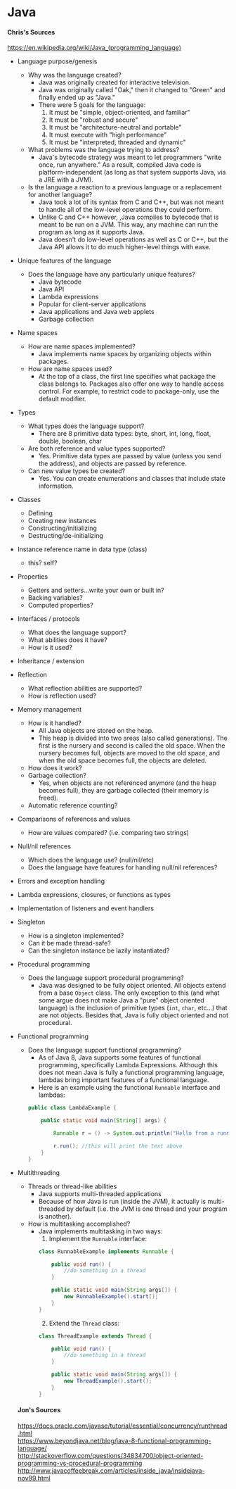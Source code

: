 # Java


#### Chris's Sources  
https://en.wikipedia.org/wiki/Java_(programming_language)

* Language purpose/genesis
  * Why was the language created?
    * Java was originally created for interactive television.
    * Java was originally called "Oak," then it changed to "Green" and finally ended up as "Java."
    * There were 5 goals for the language:
      1. It must be "simple, object-oriented, and familiar"
      2. It must be "robust and secure"
      3. It must be "architecture-neutral and portable"
      4. It must execute with "high performance"
      5. It must be "interpreted, threaded and dynamic"
  * What problems was the language trying to address?
    * Java's bytecode strategy was meant to let programmers "write once, run anywhere." As a result, compiled Java code is platform-independent (as long as that system supports Java, via a JRE with a JVM).
  * Is the language a reaction to a previous language or a replacement for another language?
    * Java took a lot of its syntax from C and C++, but was not meant to handle all of the low-level operations they could perform.
    * Unlike C and C++ however, ,Java compiles to bytecode that is meant to be run on a JVM. This way, any machine can run the program as long as it supports Java.
    * Java doesn't do low-level operations as well as C or C++, but the Java API allows it to do much higher-level things with ease.
* Unique features of the language
  * Does the language have any particularly unique features?
    * Java bytecode
    * Java API
    * Lambda expressions
    * Popular for client-server applications
    * Java applications and Java web applets
    * Garbage collection
* Name spaces
  * How are name spaces implemented?
    * Java implements name spaces by organizing objects within packages.
  * How are name spaces used?
    * At the top of a class, the first line specifies what package the class belongs to. Packages also offer one way to handle access control. For example, to restrict code to package-only, use the default modifier.
* Types
    * What types does the language support?
      * There are 8 primitive data types: byte, short, int, long, float, double, boolean, char
    * Are both reference and value types supported?
      * Yes. Primitive data types are passed by value (unless you send the address), and objects are passed by reference.
    * Can new value types be created?
      * Yes. You can create enumerations and classes that include state information.
* Classes
  * Defining
  * Creating new instances
  * Constructing/initializing
  * Destructing/de-initializing
* Instance reference name in data type (class)
  * this?  self?
* Properties
  * Getters and setters...write your own or built in?
  * Backing variables?
  * Computed properties?
* Interfaces / protocols
  * What does the language support?
  * What abilities does it have?
  * How is it used?
* Inheritance / extension
* Reflection
  * What reflection abilities are supported?
  * How is reflection used?
* Memory management
  * How is it handled?
    * All Java objects are stored on the heap.
    * This heap is divided into two areas (also called generations). The first is the nursery and second is called the old space. When the nursery becomes full, objects are moved to the old space, and when the old space becomes full, the objects are deleted.
  * How does it work?
  * Garbage collection?
    * Yes, when objects are not referenced anymore (and the heap becomes full), they are garbage collected (their memory is freed).
  * Automatic reference counting?
* Comparisons of references and values
  * How are values compared? (i.e. comparing two strings)
* Null/nil references
  * Which does the language use? (null/nil/etc)
  * Does the language have features for handling null/nil references?
* Errors and exception handling
* Lambda expressions, closures, or functions as types
* Implementation of listeners and event handlers
* Singleton
  * How is a singleton implemented?
  * Can it be made thread-safe?
  * Can the singleton instance be lazily instantiated?
* Procedural programming
  * Does the language support procedural programming?
    * Java was designed to be fully object oriented. All objects extend from a base `Object` class. The only exception to this (and what some argue does not make Java a "pure" object oriented language) is the inclusion of primitive types (`int`, `char`, etc...) that are not objects. Besides that, Java is fully object oriented and not procedural.
* Functional programming
  * Does the language support functional programming?
    * As of Java 8, Java supports some features of functional programming, specifically Lambda Expressions. Although this does not mean Java is fully a functional programming language, lambdas bring important features of a functional language.
    * Here is an example using the functional `Runnable` interface and lambdas:
    ```java
    public class LambdaExample {

        public static void main(String[] args) {

            Runnable r = () -> System.out.println("Hello from a runnable in a lambda!");

            r.run(); //this will print the text above
        }
    }
    ```
* Multithreading
  * Threads or thread-like abilities
    * Java supports multi-threaded applications
    * Because of how Java is run (inside the JVM), it actually is multi-threaded by default (i.e. the JVM is one thread and your program is another).
  * How is multitasking accomplished?
    * Java implements multitasking in two ways:
      1. Implement the `Runnable` interface:
        ```java
        class RunnableExample implements Runnable {

            public void run() {
                //do something in a thread
            }

            public static void main(String args[]) {
                new RunnableExample().start();
            }
        }
        ```
      2. Extend the `Thread` class:
        ```java
        class ThreadExample extends Thread {

            public void run() {
                //do something in a thread
            }

            public static void main(String args[]) {
                new ThreadExample().start();
            }
        }
        ```

  #### Jon's Sources
  https://docs.oracle.com/javase/tutorial/essential/concurrency/runthread.html  
  https://www.beyondjava.net/blog/java-8-functional-programming-language/  
  http://stackoverflow.com/questions/34834700/object-oriented-programming-vs-procedural-programming  
  http://www.javacoffeebreak.com/articles/inside_java/insidejava-nov99.html  
